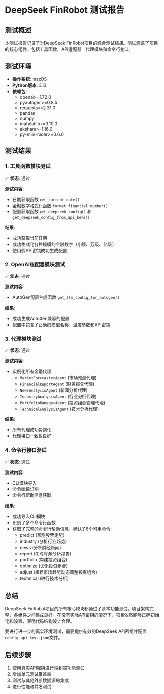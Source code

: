 # DeepSeek FinRobot 测试报告

## 测试概述

本测试报告记录了对DeepSeek FinRobot项目的综合测试结果。测试涵盖了项目的核心组件，包括工具函数、API适配器、代理模块和命令行接口。

## 测试环境

- **操作系统**: macOS
- **Python版本**: 3.13
- **依赖包**: 
  - openai>=1.72.0
  - pyautogen>=0.8.5
  - requests>=2.31.0
  - pandas
  - numpy
  - matplotlib>=3.10.0
  - akshare>=1.16.0
  - py-mini-racer>=0.6.0

## 测试结果

### 1. 工具函数模块测试

✅ **状态**: 通过

**测试内容**:
- 日期获取函数 `get_current_date()`
- 金融数字格式化函数 `format_financial_number()`
- 配置获取函数 `get_deepseek_config()` 和 `get_deepseek_config_from_api_keys()`

**结果**:
- 成功获取当前日期
- 成功格式化各种规模的金融数字（小额、万级、亿级）
- 使用假API密钥成功生成配置

### 2. OpenAI适配器模块测试

✅ **状态**: 通过

**测试内容**:
- AutoGen配置生成函数 `get_llm_config_for_autogen()`

**结果**:
- 成功生成AutoGen兼容的配置
- 配置中包含了正确的模型名称、温度参数和API密钥

### 3. 代理模块测试

✅ **状态**: 通过

**测试内容**:
- 实例化所有金融代理:
  - `MarketForecasterAgent` (市场预测代理)
  - `FinancialReportAgent` (财务报告代理)
  - `NewsAnalysisAgent` (新闻分析代理)
  - `IndustryAnalysisAgent` (行业分析代理)
  - `PortfolioManagerAgent` (投资组合管理代理)
  - `TechnicalAnalysisAgent` (技术分析代理)

**结果**:
- 所有代理成功实例化
- 代理接口一致性良好

### 4. 命令行接口测试

✅ **状态**: 通过

**测试内容**:
- CLI模块导入
- 命令函数识别
- 命令行帮助信息获取

**结果**:
- 成功导入CLI模块
- 识别了多个命令行函数
- 获取了完整的命令行帮助信息，确认了8个可用命令:
  - predict (预测股票走势)
  - industry (分析行业趋势)
  - news (分析财经新闻)
  - report (生成财务分析报告)
  - portfolio (构建投资组合)
  - optimize (优化投资组合)
  - adjust (根据市场趋势动态调整投资组合)
  - technical (进行技术分析)

## 总结

DeepSeek FinRobot项目的所有核心模块都通过了基本功能测试。项目架构完整，各组件之间集成良好。在没有实际API密钥的情况下，项目依然能够正确初始化和设置，表明代码结构设计合理。

要进行进一步的真实环境测试，需要提供有效的DeepSeek API密钥并配置`config_api_keys.json`文件。

## 后续步骤

1. 使用真实API密钥进行端到端功能测试
2. 增加单元测试覆盖率
3. 测试与其他外部数据源的集成
4. 进行性能和并发测试 